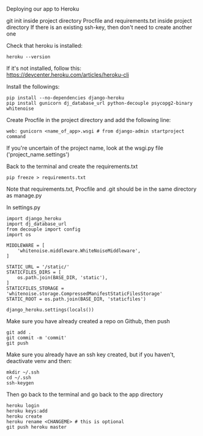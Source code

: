 Deploying our app to Heroku

git init inside project directory
Procfile and requirements.txt inside project directory
If there is an existing ssh-key, then don't need to create another one

Check that heroku is installed:
```
heroku --version
```
If it's not installed, follow this: https://devcenter.heroku.com/articles/heroku-cli

Install the followings:
```
pip install --no-dependencies django-heroku
pip install gunicorn dj_database_url python-decouple psycopg2-binary whitenoise
```

Create Procfile in the project directory and add the following line:
```
web: gunicorn <name_of_app>.wsgi # from django-admin startproject command
```
If you're uncertain of the project name, look at the wsgi.py file ('project_name.settings')

Back to the terminal and create the requirements.txt 
```
pip freeze > requirements.txt
```

Note that requirements.txt, Procfile and .git should be in the same directory as manage.py

In settings.py
```
import django_heroku
import dj_database_url
from decouple import config
import os

MIDDLEWARE = [
	'whitenoise.middleware.WhiteNoiseMiddleware',
]

STATIC_URL = '/static/'
STATICFILES_DIRS = [
	os.path.join(BASE_DIR, 'static'),
]
STATICFILES_STORAGE = 'whitenoise.storage.CompressedManifestStaticFilesStorage'
STATIC_ROOT = os.path.join(BASE_DIR, 'staticfiles')

django_heroku.settings(locals())
```

Make sure you have already created a repo on Github, then push
```
git add .
git commit -m 'commit'
git push
```

Make sure you already have an ssh key created, but if you haven't, deactivate venv and then:
```
mkdir ~/.ssh
cd ~/.ssh
ssh-keygen
```

Then go back to the terminal and go back to the app directory
```
heroku login
heroku keys:add
heroku create
heroku rename <CHANGEME> # this is optional
git push heroku master
```
